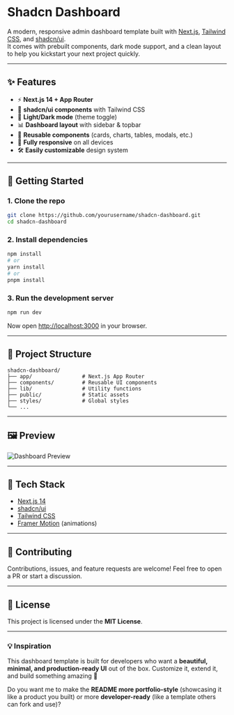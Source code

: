 # Shadcn Dashboard

A modern, responsive admin dashboard template built with [Next.js](https://nextjs.org/), [Tailwind CSS](https://tailwindcss.com/), and [shadcn/ui](https://ui.shadcn.com/).  
It comes with prebuilt components, dark mode support, and a clean layout to help you kickstart your next project quickly.

---

## ✨ Features

- ⚡ **Next.js 14 + App Router**
- 🎨 **shadcn/ui components** with Tailwind CSS
- 🌙 **Light/Dark mode** (theme toggle)
- 📊 **Dashboard layout** with sidebar & topbar
- 🔧 **Reusable components** (cards, charts, tables, modals, etc.)
- 📱 **Fully responsive** on all devices
- 🛠️ **Easily customizable** design system

---

## 🚀 Getting Started

### 1. Clone the repo
```bash
git clone https://github.com/yourusername/shadcn-dashboard.git
cd shadcn-dashboard
````

### 2. Install dependencies

```bash
npm install
# or
yarn install
# or
pnpm install
```

### 3. Run the development server

```bash
npm run dev
```

Now open [http://localhost:3000](http://localhost:3000) in your browser.

---

## 📂 Project Structure

```
shadcn-dashboard/
├── app/                # Next.js App Router
├── components/         # Reusable UI components
├── lib/                # Utility functions
├── public/             # Static assets
├── styles/             # Global styles
└── ...
```

---

## 🖼️ Preview

![Dashboard Preview](https://via.placeholder.com/1200x600.png?text=Shadcn+Dashboard+Preview)

---

## 🔧 Tech Stack

* [Next.js 14](https://nextjs.org/)
* [shadcn/ui](https://ui.shadcn.com/)
* [Tailwind CSS](https://tailwindcss.com/)
* [Framer Motion](https://www.framer.com/motion/) (animations)

---

## 🤝 Contributing

Contributions, issues, and feature requests are welcome!
Feel free to open a PR or start a discussion.

---

## 📜 License

This project is licensed under the **MIT License**.

---

### 💡 Inspiration

This dashboard template is built for developers who want a **beautiful, minimal, and production-ready UI** out of the box. Customize it, extend it, and build something amazing 🚀


Do you want me to make the **README more portfolio-style** (showcasing it like a product you built) or more **developer-ready** (like a template others can fork and use)?
```
